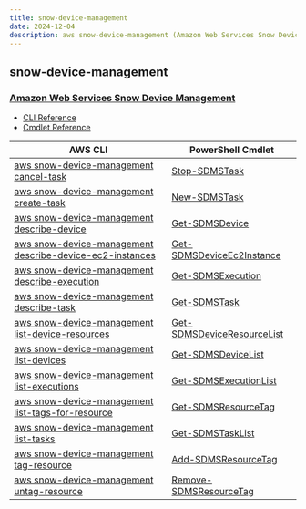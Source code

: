 ```yaml
---
title: snow-device-management
date: 2024-12-04
description: aws snow-device-management (Amazon Web Services Snow Device Management) command/cmdlet list.
---
```


## snow-device-management

### [Amazon Web Services Snow Device Management](https://aws.amazon.com/snow/)

* [CLI Reference](https://awscli.amazonaws.com/v2/documentation/api/latest/reference/snow-device-management/index.html)
* [Cmdlet Reference](https://docs.aws.amazon.com/powershell/latest/reference/items/SnowDeviceManagement_cmdlets.html)

|AWS CLI|PowerShell Cmdlet|
|----|----|
|[aws snow-device-management cancel-task](https://awscli.amazonaws.com/v2/documentation/api/latest/reference/snow-device-management/cancel-task.html)|[Stop-SDMSTask](https://docs.aws.amazon.com/powershell/latest/reference/items/Stop-SDMSTask.html)|
|[aws snow-device-management create-task](https://awscli.amazonaws.com/v2/documentation/api/latest/reference/snow-device-management/create-task.html)|[New-SDMSTask](https://docs.aws.amazon.com/powershell/latest/reference/items/New-SDMSTask.html)|
|[aws snow-device-management describe-device](https://awscli.amazonaws.com/v2/documentation/api/latest/reference/snow-device-management/describe-device.html)|[Get-SDMSDevice](https://docs.aws.amazon.com/powershell/latest/reference/items/Get-SDMSDevice.html)|
|[aws snow-device-management describe-device-ec2-instances](https://awscli.amazonaws.com/v2/documentation/api/latest/reference/snow-device-management/describe-device-ec2-instances.html)|[Get-SDMSDeviceEc2Instance](https://docs.aws.amazon.com/powershell/latest/reference/items/Get-SDMSDeviceEc2Instance.html)|
|[aws snow-device-management describe-execution](https://awscli.amazonaws.com/v2/documentation/api/latest/reference/snow-device-management/describe-execution.html)|[Get-SDMSExecution](https://docs.aws.amazon.com/powershell/latest/reference/items/Get-SDMSExecution.html)|
|[aws snow-device-management describe-task](https://awscli.amazonaws.com/v2/documentation/api/latest/reference/snow-device-management/describe-task.html)|[Get-SDMSTask](https://docs.aws.amazon.com/powershell/latest/reference/items/Get-SDMSTask.html)|
|[aws snow-device-management list-device-resources](https://awscli.amazonaws.com/v2/documentation/api/latest/reference/snow-device-management/list-device-resources.html)|[Get-SDMSDeviceResourceList](https://docs.aws.amazon.com/powershell/latest/reference/items/Get-SDMSDeviceResourceList.html)|
|[aws snow-device-management list-devices](https://awscli.amazonaws.com/v2/documentation/api/latest/reference/snow-device-management/list-devices.html)|[Get-SDMSDeviceList](https://docs.aws.amazon.com/powershell/latest/reference/items/Get-SDMSDeviceList.html)|
|[aws snow-device-management list-executions](https://awscli.amazonaws.com/v2/documentation/api/latest/reference/snow-device-management/list-executions.html)|[Get-SDMSExecutionList](https://docs.aws.amazon.com/powershell/latest/reference/items/Get-SDMSExecutionList.html)|
|[aws snow-device-management list-tags-for-resource](https://awscli.amazonaws.com/v2/documentation/api/latest/reference/snow-device-management/list-tags-for-resource.html)|[Get-SDMSResourceTag](https://docs.aws.amazon.com/powershell/latest/reference/items/Get-SDMSResourceTag.html)|
|[aws snow-device-management list-tasks](https://awscli.amazonaws.com/v2/documentation/api/latest/reference/snow-device-management/list-tasks.html)|[Get-SDMSTaskList](https://docs.aws.amazon.com/powershell/latest/reference/items/Get-SDMSTaskList.html)|
|[aws snow-device-management tag-resource](https://awscli.amazonaws.com/v2/documentation/api/latest/reference/snow-device-management/tag-resource.html)|[Add-SDMSResourceTag](https://docs.aws.amazon.com/powershell/latest/reference/items/Add-SDMSResourceTag.html)|
|[aws snow-device-management untag-resource](https://awscli.amazonaws.com/v2/documentation/api/latest/reference/snow-device-management/untag-resource.html)|[Remove-SDMSResourceTag](https://docs.aws.amazon.com/powershell/latest/reference/items/Remove-SDMSResourceTag.html)|

